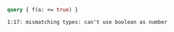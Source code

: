 ```graphql
query { f(a: <= true) }
```

```
1:17: mismatching types: can't use boolean as number
```